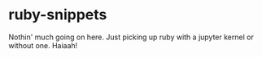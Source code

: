 # ruby-snippets
Nothin' much going on here. Just picking up ruby with a jupyter kernel or without one. Haiaah!
